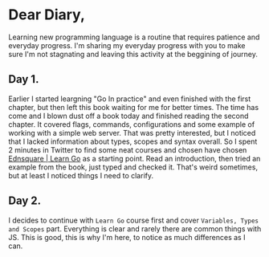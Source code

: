 # Dear Diary,

Learning new programming language is a routine that requires patience and everyday progress. I'm sharing my everyday progress with you to make sure I'm not stagnating and leaving this activity at the beggining of journey.

## Day 1.

Earlier I started leargning "Go In practice" and even finished with the first chapter, but then left this book waiting for me for better times. The time has come and I blown dust off a book today and finished reading the second chapter. It covered flags, commands, configurations and some example of working with a simple web server. That was pretty interested, but I noticed that I lacked information about types, scopes and syntax overall. So I spent 2 minutes in Twitter to find some neat courses and chosen have chosen [Ednsquare | Learn Go](https://ednsquare.com/story/learn-go-beginners-guide-to-learn-golang-from-scratch-------gTmFx6) as a starting point. Read an introduction, then tried an example from the book, just typed and checked it. That's weird sometimes, but at least I noticed things I need to clarify.

## Day 2.

I decides to continue with `Learn Go` course first and cover `Variables, Types and Scopes` part. Everything is clear and rarely there are common things with JS. This is good, this is why I'm here, to notice as much differences as I can.
